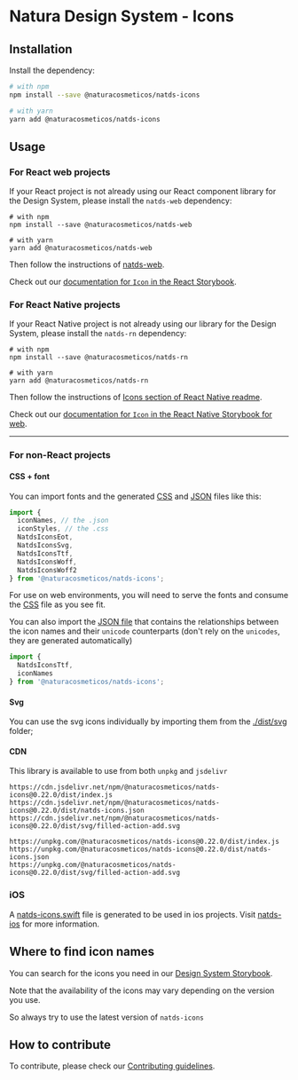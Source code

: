 # Natura Design System - Icons

## Installation

Install the  dependency:

```sh
# with npm
npm install --save @naturacosmeticos/natds-icons

# with yarn
yarn add @naturacosmeticos/natds-icons
```

## Usage

### For React web projects

If your React project is not already using our React component library for the Design System, please install the `natds-web` dependency:

```shell script
# with npm
npm install --save @naturacosmeticos/natds-web

# with yarn
yarn add @naturacosmeticos/natds-web
```

Then follow the instructions of [natds-web](https://github.com/natura-cosmeticos/natds-js/tree/main/packages/web).

Check out our [documentation for `Icon` in the React Storybook](https://natds-js.netlify.app/releases/v0.17.0/?path=/docs/components-icon--interactive).

### For React Native projects

If your React Native project is not already using our library for the Design System, please install the `natds-rn` dependency:

```shell script
# with npm
npm install --save @naturacosmeticos/natds-rn

# with yarn
yarn add @naturacosmeticos/natds-rn
```

Then follow the instructions of [Icons section of React Native readme](https://github.com/natura-cosmeticos/natds-rn/#icons).

Check out our [documentation for `Icon` in the React Native Storybook for web](https://natds-rn.netlify.app/?path=/docs/components-icon--all).

---

### For non-React projects

#### CSS + font

You can import fonts and the generated [CSS](https://github.com/natura-cosmeticos/natds-js/blob/master/packages/icons/src/natds-icons.css) and [JSON](https://github.com/natura-cosmeticos/natds-js/blob/master/packages/icons/src/natds-icons.json) files like this:

```jsx highlight-line="2"
import {
  iconNames, // the .json
  iconStyles, // the .css
  NatdsIconsEot,
  NatdsIconsSvg,
  NatdsIconsTtf,
  NatdsIconsWoff,
  NatdsIconsWoff2
} from '@naturacosmeticos/natds-icons';
```

For use on web environments, you will need to serve the fonts and consume the [CSS](https://github.com/natura-cosmeticos/natds-js/blob/master/packages/icons/src/natds-icons.css) file as you see fit.

You can also import the [JSON file](https://github.com/natura-cosmeticos/natds-js/blob/master/packages/icons/src/natds-icons.json) that contains the relationships between the icon names and their `unicode` counterparts (don't rely on the `unicodes`, they are generated automatically)

```jsx highlight-line="2"
import {
  NatdsIconsTtf,
  iconNames
} from '@naturacosmeticos/natds-icons';
```

#### Svg

You can use the svg icons individually by importing them from the [./dist/svg](./dist/svg) folder;

#### CDN

This library is available to use from both `unpkg` and `jsdelivr`

```shell
https://cdn.jsdelivr.net/npm/@naturacosmeticos/natds-icons@0.22.0/dist/index.js
https://cdn.jsdelivr.net/npm/@naturacosmeticos/natds-icons@0.22.0/dist/natds-icons.json
https://cdn.jsdelivr.net/npm/@naturacosmeticos/natds-icons@0.22.0/dist/svg/filled-action-add.svg

https://unpkg.com/@naturacosmeticos/natds-icons@0.22.0/dist/index.js
https://unpkg.com/@naturacosmeticos/natds-icons@0.22.0/dist/natds-icons.json
https://unpkg.com/@naturacosmeticos/natds-icons@0.22.0/dist/svg/filled-action-add.svg
```

### iOS

A [natds-icons.swift](./dist/natds-icons.swift) file is generated to be used in ios projects.
Visit [natds-ios](https://github.com/natura-cosmeticos/natds-ios) for more information.

## Where to find icon names

You can search for the icons you need in our [Design System Storybook](https://storybook-web.natura.com.br).

Note that the availability of the icons may vary depending on the version you use.

So always try to use the latest version of `natds-icons`

## How to contribute

To contribute, please check our [Contributing guidelines](./CONTRIBUTING.md).

